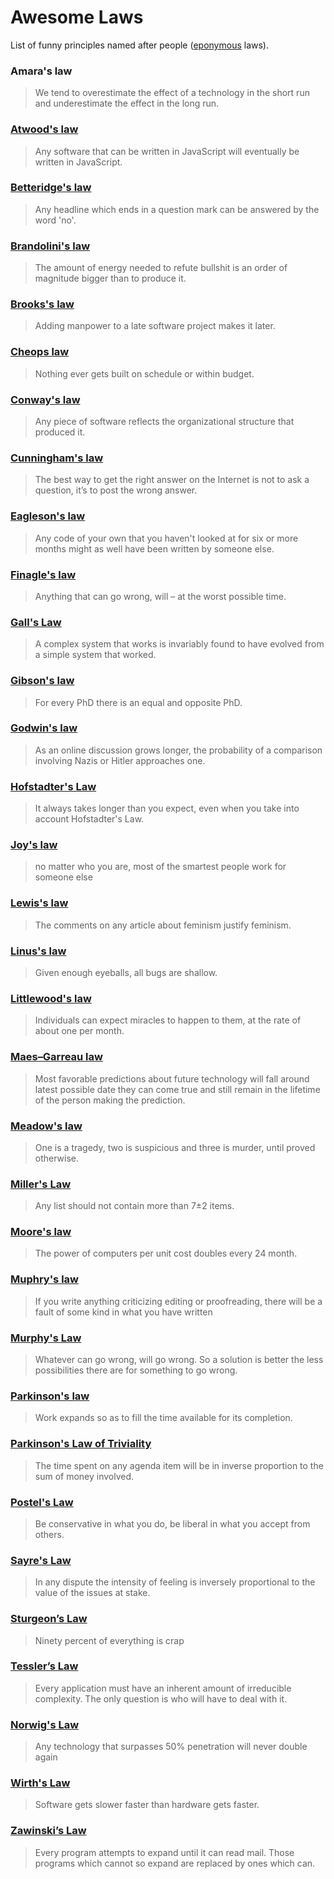 # Awesome Laws

List of funny principles named after people ([eponymous](https://en.wikipedia.org/wiki/Eponym) laws).

### Amara's law

> We tend to overestimate the effect of a technology in the short run and underestimate the effect in the long run.

### [Atwood's law](https://en.wikipedia.org/w/index.php?title=Atwood%27s_law&redirect=no)

> Any software that can be written in JavaScript will eventually be written in JavaScript.

### [Betteridge's law](https://en.wikipedia.org/wiki/Betteridge%27s_law_of_headlines)

> Any headline which ends in a question mark can be answered by the word 'no'.

### [Brandolini's law](https://en.wikipedia.org/wiki/Brandolini%27s_law)

> The amount of energy needed to refute bullshit is an order of magnitude bigger than to produce it.

### [Brooks's law](https://en.wikipedia.org/wiki/Brooks%27s_law)

> Adding manpower to a late software project makes it later.

### [Cheops law](https://en.wikipedia.org/wiki/Cheops_law)

> Nothing ever gets built on schedule or within budget.

### [Conway's law](https://en.wikipedia.org/wiki/Conway%27s_law)

> Any piece of software reflects the organizational structure that produced it.

### [Cunningham's law](https://en.wikipedia.org/wiki/Cunningham%27s_law)

> The best way to get the right answer on the Internet is not to ask a question, it’s to post the wrong answer.

### [Eagleson's law](https://ask.metafilter.com/200910/Who-is-Eagleson-and-where-did-Eaglesons-law-originate)

> Any code of your own that you haven't looked at for six or more months might as well have been written by someone else.

### [Finagle's law](https://en.wikipedia.org/wiki/Finagle%27s_law)

> Anything that can go wrong, will – at the worst possible time.

### [Gall's Law](http://www.principles-wiki.net/principles:gall_s_law)

> A complex system that works is invariably found to have evolved from a simple system that worked.

### [Gibson's law](https://en.wikipedia.org/wiki/Gibson%27s_law)

> For every PhD there is an equal and opposite PhD.

### [Godwin's law](https://en.wikipedia.org/wiki/Godwin%27s_law)

> As an online discussion grows longer, the probability of a comparison involving Nazis or Hitler approaches one.

### [Hofstadter's Law](https://en.wikipedia.org/wiki/Hofstadter%27s_law)

> It always takes longer than you expect, even when you take into account Hofstadter's Law.

### [Joy's law](https://en.wikipedia.org/wiki/Joy%27s_law_(management))

> no matter who you are, most of the smartest people work for someone else

### [Lewis's law](https://en.wikipedia.org/wiki/Helen_Lewis_(journalist)#Lewis's_law)

> The comments on any article about feminism justify feminism.

### [Linus's law](https://en.wikipedia.org/wiki/Linus%27s_law)

> Given enough eyeballs, all bugs are shallow.

### [Littlewood's law](https://en.wikipedia.org/wiki/Littlewood%27s_law)

> Individuals can expect miracles to happen to them, at the rate of about one per month.

### [Maes–Garreau law](https://en.wikipedia.org/wiki/Maes%E2%80%93Garreau_law)

> Most favorable predictions about future technology will fall around latest possible date they can come true and still remain in the lifetime of the person making the prediction.

### [Meadow's law](https://en.wikipedia.org/wiki/Meadow%27s_law)

> One is a tragedy, two is suspicious and three is murder, until proved otherwise.

### [Miller's Law](http://www.principles-wiki.net/principles:miller_s_law)

> Any list should not contain more than 7±2 items.

### [Moore's law](https://en.wikipedia.org/wiki/Moore%27s_law)

> The power of computers per unit cost doubles every 24 month.

### [Muphry's law](https://en.wikipedia.org/wiki/Muphry%27s_law)

> If you write anything criticizing editing or proofreading, there will be a fault of some kind in what you have written

### [Murphy's Law](http://www.principles-wiki.net/principles:murphy_s_law)

> Whatever can go wrong, will go wrong. So a solution is better the less possibilities there are for something to go wrong.

### [Parkinson's law](https://en.wikipedia.org/wiki/Parkinson%27s_law)

> Work expands so as to fill the time available for its completion.

### [Parkinson's Law of Triviality]()

> The time spent on any agenda item will be in inverse proportion to the sum of money involved.

### [Postel's Law](http://www.principles-wiki.net/principles:postel_s_law)

> Be conservative in what you do, be liberal in what you accept from others.

### [Sayre's Law](https://en.wikipedia.org/wiki/Sayre%27s_law)

> In any dispute the intensity of feeling is inversely proportional to the value of the issues at stake.

### [Sturgeon’s Law](https://en.wikipedia.org/wiki/Sturgeon's_law)

> Ninety percent of everything is crap

### [Tessler’s Law](https://lawsofux.com/teslers-law)

> Every application must have an inherent amount of irreducible complexity. The only question is who will have to deal with it.

### [Norwig's Law](http://norvig.com/norvigs-law.html)

> Any technology that surpasses 50% penetration will never double again 

### [Wirth's Law](https://en.wikipedia.org/wiki/Wirth%27s_law)

> Software gets slower faster than hardware gets faster.

### [Zawinski’s Law](http://www.catb.org/~esr/jargon/html/Z/Zawinskis-Law.html)

> Every program attempts to expand until it can read mail. Those programs which cannot so expand are replaced by ones which can.
